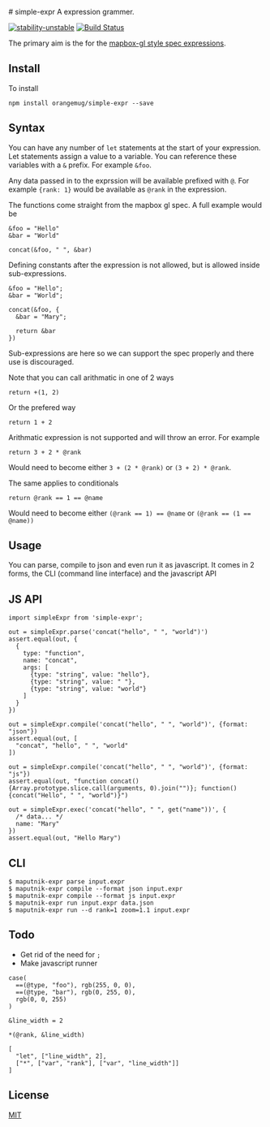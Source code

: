 # simple-expr
A expression grammer.

[![stability-unstable](https://img.shields.io/badge/stability-unstable-yellow.svg)][stability]
[![Build Status](https://circleci.com/gh/orangemug/simple-expr.png?style=shield)][circleci]

[stability]:   https://github.com/orangemug/stability-badges#unstable
[circleci]:    https://circleci.com/gh/orangemug/simple-expr


The primary aim is the for the [mapbox-gl style spec expressions](https://www.mapbox.com/mapbox-gl-js/style-spec#expressions).


## Install
To install

```
npm install orangemug/simple-expr --save
```


## Syntax
You can have any number of `let` statements at the start of your expression. Let statements assign a value to a variable. You can reference these variables with a `&` prefix. For example `&foo`.

Any data passed in to the exprssion will be available prefixed with `@`. For example `{rank: 1}` would be available as `@rank` in the expression.

The functions come straight from the mapbox gl spec. A full example would be

```
&foo = "Hello"
&bar = "World"

concat(&foo, " ", &bar)
```

Defining constants after the expression is not allowed, but is allowed inside sub-expressions.

```
&foo = "Hello";
&bar = "World";

concat(&foo, {
  &bar = "Mary";

  return &bar
})
```

Sub-expressions are here so we can support the spec properly and there use is discouraged.

Note that you can call arithmatic in one of 2 ways

```
return +(1, 2)
```

Or the prefered way 

```
return 1 + 2
```

Arithmatic expression is not supported and will throw an error. For example

```
return 3 + 2 * @rank
```

Would need to become either `3 + (2 * @rank)` or `(3 + 2) * @rank`.

The same applies to conditionals

```
return @rank == 1 == @name
```

Would need to become either `(@rank == 1) == @name` or `(@rank == (1 == @name))`





## Usage
You can parse, compile to json and even run it as javascript. It comes in 2 forms, the CLI (command line interface) and the javascript API

## JS API

```
import simpleExpr from 'simple-expr';

out = simpleExpr.parse('concat("hello", " ", "world")')
assert.equal(out, {
  {
    type: "function",
    name: "concat",
    args: [
      {type: "string", value: "hello"},
      {type: "string", value: " "},
      {type: "string", value: "world"}
    ]
  }
})

out = simpleExpr.compile('concat("hello", " ", "world")', {format: "json"})
assert.equal(out, [
  "concat", "hello", " ", "world"
])

out = simpleExpr.compile('concat("hello", " ", "world")', {format: "js"})
assert.equal(out, "function concat() {Array.prototype.slice.call(arguments, 0).join("")}; function() {concat("Hello", " ", "world")}")

out = simpleExpr.exec('concat("hello", " ", get("name"))', {
  /* data... */
  name: "Mary"
})
assert.equal(out, "Hello Mary")
```


## CLI

```
$ maputnik-expr parse input.expr
$ maputnik-expr compile --format json input.expr
$ maputnik-expr compile --format js input.expr
$ maputnik-expr run input.expr data.json
$ maputnik-expr run --d rank=1 zoom=1.1 input.expr
```


## Todo

 - Get rid of the need for `;`
 - Make javascript runner


```
case(
  ==(@type, "foo"), rgb(255, 0, 0),
  ==(@type, "bar"), rgb(0, 255, 0),
  rgb(0, 0, 255)
)
```

```
&line_width = 2

*(@rank, &line_width)
```

```
[
  "let", ["line_width", 2],
  ["*", ["var", "rank"], ["var", "line_width"]]
]
```


## License
[MIT](LICENSE)

